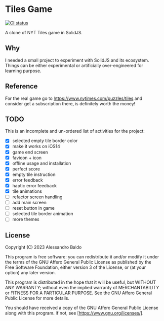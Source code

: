 # Tiles Game

[![CI status](https://github.com/baldoalessandro/tiles_game/workflows/CI/badge.svg)](https://github.com/baldoalessandro/tiles_games/actions)

A clone of NYT Tiles game in SolidJS.

## Why

I needed a small project to experiment with SolidJS and its ecosystem. Things can be either experimental or artificially over-engineered for learning purpose.

## Reference

For the real game go to https://www.nytimes.com/puzzles/tiles and consider get a subscription there, is definitely worth the money!

## TODO

This is an incomplete and un-ordered list of activities for the project:

- [x] selected empty tile border color
- [x] make it works on iOS14
- [x] game end screen
- [x] favicon + icon
- [x] offline usage and installation
- [x] perfect score
- [x] empty tile instruction
- [x] error feedback
- [x] haptic error feedback
- [x] tile animations
- [ ] refactor screen handling
- [ ] add main screen
- [ ] reset button in game
- [ ] selected tile border animation
- [ ] more themes

## License

Copyright (C) 2023 Alessandro Baldo

This program is free software: you can redistribute it and/or modify
it under the terms of the GNU Affero General Public License as published
by the Free Software Foundation, either version 3 of the License, or
(at your option) any later version.

This program is distributed in the hope that it will be useful,
but WITHOUT ANY WARRANTY; without even the implied warranty of
MERCHANTABILITY or FITNESS FOR A PARTICULAR PURPOSE. See the
GNU Affero General Public License for more details.

You should have received a copy of the GNU Affero General Public License
along with this program. If not, see [https://www.gnu.org/licenses/].
